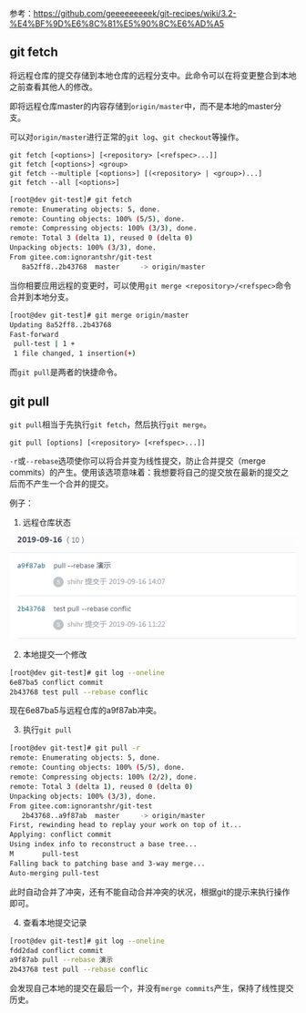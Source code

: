 参考：https://github.com/geeeeeeeeek/git-recipes/wiki/3.2-%E4%BF%9D%E6%8C%81%E5%90%8C%E6%AD%A5

## git fetch

将远程仓库的提交存储到本地仓库的远程分支中。此命令可以在将变更整合到本地之前查看其他人的修改。

即将远程仓库master的内容存储到`origin/master`中，而不是本地的master分支。

可以对`origin/master`进行正常的`git log`、`git checkout`等操作。

```
git fetch [<options>] [<repository> [<refspec>...]]
git fetch [<options>] <group>
git fetch --multiple [<options>] [(<repository> | <group>)...]
git fetch --all [<options>]
```

```bash
[root@dev git-test]# git fetch
remote: Enumerating objects: 5, done.
remote: Counting objects: 100% (5/5), done.
remote: Compressing objects: 100% (3/3), done.
remote: Total 3 (delta 1), reused 0 (delta 0)
Unpacking objects: 100% (3/3), done.
From gitee.com:ignorantshr/git-test
   8a52ff8..2b43768  master     -> origin/master
```

当你相要应用远程的变更时，可以使用`git merge <repository>/<refspec>`命令合并到本地分支。

```bash
[root@dev git-test]# git merge origin/master
Updating 8a52ff8..2b43768
Fast-forward
 pull-test | 1 +
 1 file changed, 1 insertion(+)
```

而`git pull`是两者的快捷命令。

## git pull

`git pull`相当于先执行`git fetch`，然后执行`git merge`。

```
git pull [options] [<repository> [<refspec>...]]
```

`-r`或`--rebase`选项使你可以将合并变为线性提交，防止合并提交（merge commits）的产生。使用该选项意味着：我想要将自己的提交放在最新的提交之后而不产生一个合并的提交。

例子：

1. 远程仓库状态
   
![远程仓库状态](img/远程仓库状态.png)

2. 本地提交一个修改
   
```bash
[root@dev git-test]# git log --oneline
6e87ba5 conflict commit
2b43768 test pull --rebase conflic
```

现在6e87ba5与远程仓库的a9f87ab冲突。

3. 执行`git pull`
   
```bash
[root@dev git-test]# git pull -r
remote: Enumerating objects: 5, done.
remote: Counting objects: 100% (5/5), done.
remote: Compressing objects: 100% (2/2), done.
remote: Total 3 (delta 1), reused 0 (delta 0)
Unpacking objects: 100% (3/3), done.
From gitee.com:ignorantshr/git-test
   2b43768..a9f87ab  master     -> origin/master
First, rewinding head to replay your work on top of it...
Applying: conflict commit
Using index info to reconstruct a base tree...
M       pull-test
Falling back to patching base and 3-way merge...
Auto-merging pull-test
```

此时自动合并了冲突，还有不能自动合并冲突的状况，根据git的提示来执行操作即可。

4. 查看本地提交记录
   
```bash
[root@dev git-test]# git log --oneline
fdd2dad conflict commit
a9f87ab pull --rebase 演示
2b43768 test pull --rebase conflic
```

会发现自己本地的提交在最后一个，并没有`merge commits`产生，保持了线性提交历史。

